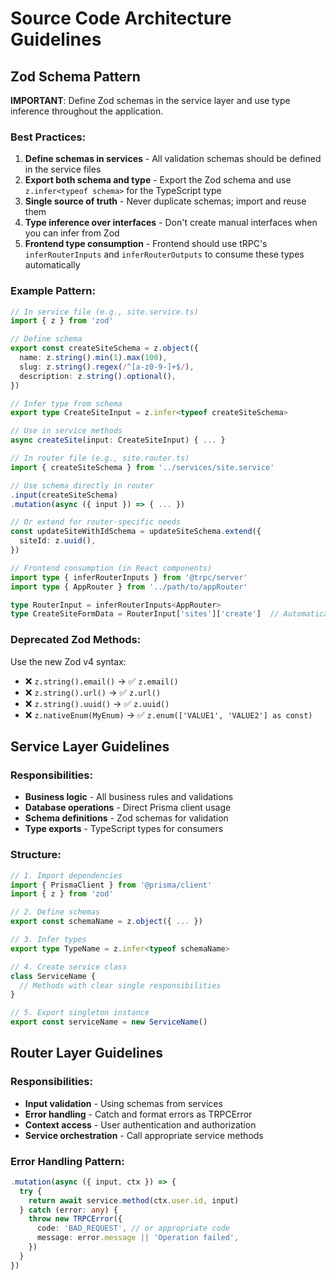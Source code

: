 # Source Code Architecture Guidelines

## Zod Schema Pattern
**IMPORTANT**: Define Zod schemas in the service layer and use type inference throughout the application.

### Best Practices:
1. **Define schemas in services** - All validation schemas should be defined in the service files
2. **Export both schema and type** - Export the Zod schema and use `z.infer<typeof schema>` for the TypeScript type
3. **Single source of truth** - Never duplicate schemas; import and reuse them
4. **Type inference over interfaces** - Don't create manual interfaces when you can infer from Zod
5. **Frontend type consumption** - Frontend should use tRPC's `inferRouterInputs` and `inferRouterOutputs` to consume these types automatically

### Example Pattern:
```typescript
// In service file (e.g., site.service.ts)
import { z } from 'zod'

// Define schema
export const createSiteSchema = z.object({
  name: z.string().min(1).max(100),
  slug: z.string().regex(/^[a-z0-9-]+$/),
  description: z.string().optional(),
})

// Infer type from schema
export type CreateSiteInput = z.infer<typeof createSiteSchema>

// Use in service methods
async createSite(input: CreateSiteInput) { ... }
```

```typescript
// In router file (e.g., site.router.ts)
import { createSiteSchema } from '../services/site.service'

// Use schema directly in router
.input(createSiteSchema)
.mutation(async ({ input }) => { ... })

// Or extend for router-specific needs
const updateSiteWithIdSchema = updateSiteSchema.extend({
  siteId: z.uuid(),
})
```

```typescript
// Frontend consumption (in React components)
import type { inferRouterInputs } from '@trpc/server'
import type { AppRouter } from '../path/to/appRouter'

type RouterInput = inferRouterInputs<AppRouter>
type CreateSiteFormData = RouterInput['sites']['create']  // Automatically typed from Zod schema
```

### Deprecated Zod Methods:
Use the new Zod v4 syntax:
- ❌ `z.string().email()` → ✅ `z.email()`
- ❌ `z.string().url()` → ✅ `z.url()`
- ❌ `z.string().uuid()` → ✅ `z.uuid()`
- ❌ `z.nativeEnum(MyEnum)` → ✅ `z.enum(['VALUE1', 'VALUE2'] as const)`

## Service Layer Guidelines

### Responsibilities:
- **Business logic** - All business rules and validations
- **Database operations** - Direct Prisma client usage
- **Schema definitions** - Zod schemas for validation
- **Type exports** - TypeScript types for consumers

### Structure:
```typescript
// 1. Import dependencies
import { PrismaClient } from '@prisma/client'
import { z } from 'zod'

// 2. Define schemas
export const schemaName = z.object({ ... })

// 3. Infer types
export type TypeName = z.infer<typeof schemaName>

// 4. Create service class
class ServiceName {
  // Methods with clear single responsibilities
}

// 5. Export singleton instance
export const serviceName = new ServiceName()
```

## Router Layer Guidelines

### Responsibilities:
- **Input validation** - Using schemas from services
- **Error handling** - Catch and format errors as TRPCError
- **Context access** - User authentication and authorization
- **Service orchestration** - Call appropriate service methods

### Error Handling Pattern:
```typescript
.mutation(async ({ input, ctx }) => {
  try {
    return await service.method(ctx.user.id, input)
  } catch (error: any) {
    throw new TRPCError({
      code: 'BAD_REQUEST', // or appropriate code
      message: error.message || 'Operation failed',
    })
  }
})
```
